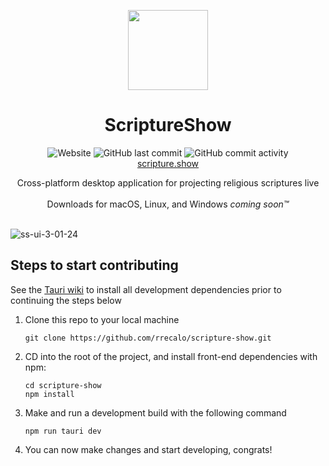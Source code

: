<p align="center">
  <p align="center">
   <img width="128px" src="https://github.com/rrecalo/scripture-show/assets/103965989/ddcce03a-048d-4c3a-a3f0-ad245b3b057c"/>
  </p>
	<h1 align="center"><b>ScriptureShow</b></h1>
 <p align="center">
   <img alt="Website" src="https://img.shields.io/website?url=https%3A%2F%2Fwww.scripture.show&up_message=live&label=production">
   <img alt="GitHub last commit" src="https://img.shields.io/github/last-commit/rrecalo/scripture-show"/>
   <img alt="GitHub commit activity" src="https://img.shields.io/github/commit-activity/t/rrecalo/scripture-show"/>
   <br/>
      <a align="center" href="https://www.scripture.show">scripture.show</a>
<br/>
</p>
   <p align="center">
		Cross-platform desktop application for projecting religious scriptures live
    <br />
    <br />
    Downloads for macOS, Linux, and Windows <i>coming soon™</i>
    
  
  </p>
</p>

<br/>![ss-ui-3-01-24](https://github.com/rrecalo/scripture-show/assets/103965989/cb93e9b2-5c96-43ec-80f6-c4599703315b)



## Steps to start contributing
See the [Tauri wiki](https://tauri.app/v1/guides/getting-started/prerequisites/) to install all development dependencies prior to continuing the steps below
1. Clone this repo to your local machine
   ```
   git clone https://github.com/rrecalo/scripture-show.git
   ```
3. CD into the root of the project, and install front-end dependencies with npm:
   ```
   cd scripture-show
   npm install
   ```
4. Make and run a development build with the following command
   ```
   npm run tauri dev
   ```
5. You can now make changes and start developing, congrats!
